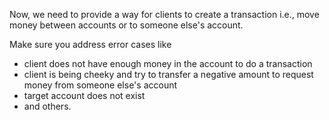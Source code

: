 Now, we need to provide a way for clients to create a transaction i.e., move money between accounts or to someone else's account. 

Make sure you address error cases like
* client does not have enough money in the account to do a transaction
* client is being cheeky and try to transfer a negative amount to request money from someone else's account
* target account does not exist
* and others.